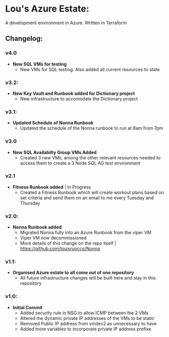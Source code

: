 # Lou's Azure Estate:

A development environment in Azure. Written in Terraform

## Changelog:
### v4.0
- **New SQL VMs for testing**
    - New VMs for SQL testing. Also added all current resources to state

### v3.2:
- **New Key Vault and Runbook added for Dictionary project**
    - New infrastructure to accomodate the Dictionary project

### v3.1: 
- **Updated Schedule of Nonna Runbook**
    - Updated the schedule of the Nonna runbook to run at 8am from 7pm

### v3.0
- **New SQL Availabilty Group VMs Added** 
    - Created 3 new VMs, among the other relevant resources needed to access them to create a 3 Node SQL AG test environment

### v2.1
- **Fitness Runbook added** | In Progress
    - Created a Fitness Runbook which will create workout plans based on set criteria and send them on an email to me every Tuesday and Thursday

### v2.0:
- **Nonna Runbook added**
    - Migrated Nonna fully into an Azure Runbook from the viper VM
    - Viper VM now decommissioned
    - More details of this change on the repo itself | https://github.com/louisruocco/Nonna

### v1.1:
- **Organised Azure estate to all come out of one repository**
    - All future infrastructure changes will be built here and stay in this repository

### v1.0:
- **Initial Commit**
    - Added security rule in NSG to allow ICMP between the 2 VMs
    - Altered the dynamic private IP addresses of the VMs to be static 
    - Removed Public IP address from vmdev2 as unnecessary to have
    - Added more variables to incorporate private IP address prefixe